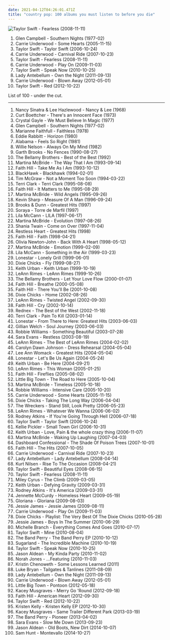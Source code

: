 ```yaml
---
date: 2021-04-12T04:26:01.471Z
title: "country pop: 100 albums you must listen to before you die"
---
```

![Taylor Swift - Fearless (2008-11-11)](https://img.discogs.com/LEhfQKESFmMZavnZUioB59n4kkc=/fit-in/540x491/filters:strip_icc():format(jpeg):mode_rgb():quality(90)/discogs-images/R-3439733-1330445174.jpeg.jpg "Taylor Swift - Fearless (2008-11-11)")
<ol class="albums">
<li data-cover="http://coverartarchive.org/release/834a05ec-4bbc-4276-b797-2ccdf625d648/7331581825-500.jpg" data-tags="country, country pop, contemporary christian, bono, ccm, urban cowboy, pentecostal, the edge, jesus had a penis, dake-bonoist, dake, dake-bonoism, confucius had a penis, listen to u2, dake-bonoistic doctrine, conforms to dake-bonoistic doctrine, moist butt kittens, they always conform to dake-bonoistic doctrine, finis jennings dake, dake-bono, contemporary muslim" role="button">Glen Campbell - Southern Nights (1977-02)</li>
<li data-cover="http://coverartarchive.org/release/a33b9822-9f09-4e19-9d6e-e05af85c727b/5228564975-500.jpg" data-tags="country" role="button">Carrie Underwood - Some Hearts (2005-11-15)</li>
<li data-cover="http://coverartarchive.org/release/09689c80-1ecd-463d-b212-ad252cb138c9/8900302560-500.jpg" data-tags="country" role="button">Taylor Swift - Taylor Swift (2006-10-24)</li>
<li data-cover="http://coverartarchive.org/release/1ae35324-42a2-4cd8-880e-9d810ef964b2/6121102106-500.jpg" data-tags="country" role="button">Carrie Underwood - Carnival Ride (2007-10-23)</li>
<li data-cover="https://img.discogs.com/LEhfQKESFmMZavnZUioB59n4kkc=/fit-in/540x491/filters:strip_icc():format(jpeg):mode_rgb():quality(90)/discogs-images/R-3439733-1330445174.jpeg.jpg" data-tags="country" role="button">Taylor Swift - Fearless (2008-11-11)</li>
<li data-cover="http://coverartarchive.org/release/0b7b7553-1492-49f4-b8bc-3fb482fe4ab2/7911228592-500.jpg" data-tags="country" role="button">Carrie Underwood - Play On (2009-11-03)</li>
<li data-cover="https://img.discogs.com/scURdDHnJxXGhNe3S0C141A8zYQ=/fit-in/310x240/filters:strip_icc():format(jpeg):mode_rgb():quality(90)/discogs-images/R-3774986-1343921934-2320.jpeg.jpg" data-tags="country" role="button">Taylor Swift - Speak Now (2010-10-25)</li>
<li data-cover="https://img.discogs.com/-AaM238cQ-tI0TXoRWXfVNZhdHw=/fit-in/300x265/filters:strip_icc():format(jpeg):mode_rgb():quality(90)/discogs-images/R-9519370-1484442560-7043.jpeg.jpg" data-tags="country" role="button">Lady Antebellum - Own the Night (2011-09-13)</li>
<li data-cover="https://img.discogs.com/wChLj95dyM62qYlsECzUPmYPK0o=/fit-in/600x600/filters:strip_icc():format(jpeg):mode_rgb():quality(90)/discogs-images/R-3575808-1335954973.jpeg.jpg" data-tags="country, country pop" role="button">Carrie Underwood - Blown Away (2012-05-01)</li>
<li data-cover="http://coverartarchive.org/release/90d96ad7-ca44-41f2-bc47-cbc9c762be3b/2432027661-500.jpg" data-tags="pop, country" role="button">Taylor Swift - Red (2012-10-22)</li>
</ol>
List of 100 - under the cut.
<!-- more -->

_________________

<ol class="albums">
<li data-cover="https://img.discogs.com/mybFD7GXpZAwbDkPS_9PVLeBEGo=/fit-in/600x608/filters:strip_icc():format(jpeg):mode_rgb():quality(90)/discogs-images/R-1904441-1507107587-5317.jpeg.jpg" data-tags="oldies, duets" role="button">
Nancy Sinatra & Lee Hazlewood - Nancy & Lee (1968)
</li>
<li data-cover="https://img.discogs.com/lhoJnOy90c-GnbsxrtTvZoq7kn4=/fit-in/300x299/filters:strip_icc():format(jpeg):mode_rgb():quality(90)/discogs-images/R-1642288-1245960211.jpeg.jpg" data-tags="70s, pop rock, sunshine pop, country pop, surf rock" role="button">
Curt Boettcher - There's an Innocent Face (1973)
</li>
<li data-cover="http://coverartarchive.org/release/6ad8695f-1d29-495f-bdfe-ba67c55e944e/24648265202-500.jpg" data-tags="70s, c gayle" role="button">
Crystal Gayle - We Must Believe In Magic (1977)
</li>
<li data-cover="http://coverartarchive.org/release/834a05ec-4bbc-4276-b797-2ccdf625d648/7331581825-500.jpg" data-tags="country, country pop, contemporary christian, bono, ccm, urban cowboy, pentecostal, the edge, jesus had a penis, dake-bonoist, dake, dake-bonoism, confucius had a penis, listen to u2, dake-bonoistic doctrine, conforms to dake-bonoistic doctrine, moist butt kittens, they always conform to dake-bonoistic doctrine, finis jennings dake, dake-bono, contemporary muslim" role="button">
Glen Campbell - Southern Nights (1977-02)
</li>
<li data-cover="http://coverartarchive.org/release/43ba6134-e26f-43b9-b0bc-6e856c84d6d4/8873833071-500.jpg" data-tags="female vocalist, country pop, sympathy68, lauraann163" role="button">
Marianne Faithfull - Faithless (1978)
</li>
<li data-cover="http://coverartarchive.org/release/b69cf6bd-70b4-4e71-a3f8-ca7c78abe75e/5704200723-500.jpg" data-tags="pop, 80s, country pop, mtplay" role="button">
Eddie Rabbitt - Horizon (1980)
</li>
<li data-cover="https://img.discogs.com/JzpAP-kIUwt3X6uqCSwC510f8yk=/fit-in/150x150/filters:strip_icc():format(jpeg):mode_rgb():quality(90)/discogs-images/R-4304112-1361216678-1310.jpeg.jpg" data-tags="country" role="button">
Alabama - Feels So Right (1981)
</li>
<li data-cover="http://coverartarchive.org/release/ca3fc917-deaf-4a15-9cbc-dbf37f9f5e9b/5679177340-500.jpg" data-tags="country" role="button">
Willie Nelson - Always On My Mind (1982)
</li>
<li data-cover="http://coverartarchive.org/release/3b20dc91-cd3c-4df4-93fb-af994c1d61b8/21567489161-500.jpg" data-tags="country" role="button">
Garth Brooks - No Fences (1990-08-27)
</li>
<li data-cover="https://img.discogs.com/GYILPwt0ehej8j56L-6BRJ5y6xo=/fit-in/600x587/filters:strip_icc():format(jpeg):mode_rgb():quality(90)/discogs-images/R-12491953-1536348160-1347.jpeg.jpg" data-tags="usa, compilation, country pop, 00s" role="button">
The Bellamy Brothers - Best of the Best (1992)
</li>
<li data-cover="https://img.discogs.com/ycYgoJHJs2Na9b5nHnML7P_mOW4=/fit-in/596x600/filters:strip_icc():format(jpeg):mode_rgb():quality(90)/discogs-images/R-6671031-1424291933-4912.jpeg.jpg" data-tags="country" role="button">
Martina McBride - The Way That I Am (1993-09-14)
</li>
<li data-cover="http://coverartarchive.org/release/b14a1773-77b9-4f3f-9a7c-77c266affc10/13621729859-500.jpg" data-tags="country" role="button">
Faith Hill - Take Me As I Am (1993-10-12)
</li>
<li data-cover="http://coverartarchive.org/release/65e46e08-39f7-4f7a-9424-da9b1eadf598/24971948566-500.jpg" data-tags="country, 90s, country pop, pop country, 1990s, 90s country, now available on last-fm radio 07q3, guy group, blackhawk, 90s country-pop, 90s country pop, countryalbum" role="button">
BlackHawk - Blackhawk (1994-02-01)
</li>
<li data-cover="http://coverartarchive.org/release/3ddced0c-1256-4934-9a9e-c46f57bafe1c/9375306516-500.jpg" data-tags="country" role="button">
Tim McGraw - Not a Moment Too Soon (1994-03-22)
</li>
<li data-cover="http://coverartarchive.org/release/449e8f48-40a1-3486-886d-ceb3393d1089/22085040754-500.jpg" data-tags="country, terri clark" role="button">
Terri Clark - Terri Clark (1995-08-08)
</li>
<li data-cover="https://img.discogs.com/ZLUz5TPxdgBnxUxba4twgmD_iMo=/fit-in/600x606/filters:strip_icc():format(jpeg):mode_rgb():quality(90)/discogs-images/R-2069946-1262246966.jpeg.jpg" data-tags="country" role="button">
Faith Hill - It Matters to Me (1995-08-29)
</li>
<li data-cover="http://coverartarchive.org/release/8484e5b1-b88f-4ca9-83ec-f466d7982104/22048997148-500.jpg" data-tags="goodcountry, mcbide" role="button">
Martina McBride - Wild Angels (1995-09-26)
</li>
<li data-cover="http://coverartarchive.org/release/49fd4110-3b0d-41c6-968a-42345e0ee68b/22060725799-500.jpg" data-tags="country pop, modern country, contemporary country" role="button">
Kevin Sharp - Measure Of A Man (1996-09-24)
</li>
<li data-cover="http://coverartarchive.org/release/d9cf6052-0682-4ca3-b89b-4b563d075ea2/21187265585-500.jpg" data-tags="country, brooks and dunn" role="button">
Brooks & Dunn - Greatest Hits (1997)
</li>
<li data-cover="https://img.discogs.com/WfrxqreZ2BZ69y6k1S88daVu1cg=/fit-in/450x400/filters:strip_icc():format(jpeg):mode_rgb():quality(90)/discogs-images/R-10418622-1497527983-3756.jpeg.jpg" data-tags="folk, latin, 90s" role="button">
Soraya - Torre de Marfil (1997)
</li>
<li data-cover="https://img.discogs.com/CPJy-KTQu4tj1n-fEIF_tShLn0Q=/fit-in/600x588/filters:strip_icc():format(jpeg):mode_rgb():quality(90)/discogs-images/R-1806103-1526578504-7209.jpeg.jpg" data-tags="my songs" role="button">
Lila McCann - LILA (1997-06-17)
</li>
<li data-cover="https://img.discogs.com/faB_-tEElnsFZt1mt4QCSLCA_Tk=/fit-in/600x448/filters:strip_icc():format(jpeg):mode_rgb():quality(90)/discogs-images/R-8648129-1466040642-2252.jpeg.jpg" data-tags="country, female vocalists, country pop, pop country, 90s country, country-crossover, country divas, ladies of country, 90s country-pop, 90s country pop, m bride" role="button">
Martina McBride - Evolution (1997-08-26)
</li>
<li data-cover="http://coverartarchive.org/release/9414114a-422b-460d-834d-be1e189bee4f/1120191755-500.jpg" data-tags="shania twain, country" role="button">
Shania Twain - Come on Over (1997-11-04)
</li>
<li data-cover="http://coverartarchive.org/release/f42ed420-5df1-44d5-a9fd-9b571002ebb9/26646573035-500.jpg" data-tags="pop, country" role="button">
Restless Heart - Greatest Hits (1998)
</li>
<li data-cover="https://img.discogs.com/s4m95FOuORiQxm4FwcIzHreL84I=/fit-in/600x597/filters:strip_icc():format(jpeg):mode_rgb():quality(90)/discogs-images/R-9591069-1573305772-6225.jpeg.jpg" data-tags="country" role="button">
Faith Hill - Faith (1998-04-21)
</li>
<li data-cover="https://img.discogs.com/xmCWUoK2kVeQEws1Yc24YZfZdgQ=/fit-in/477x480/filters:strip_icc():format(jpeg):mode_rgb():quality(90)/discogs-images/R-2839672-1369998224-2996.jpeg.jpg" data-tags="country, country pop" role="button">
Olivia Newton-John - Back With A Heart (1998-05-12)
</li>
<li data-cover="http://coverartarchive.org/release/1d845523-a674-406a-a93d-2b66c1329169/26642280411-500.jpg" data-tags="country, female vocalists, 90s, country pop, pop country, 1990s, 90s country, country-crossover, country divas, ladies of country, 90s country-pop, favorite artist-band, 90s country pop, m bride" role="button">
Martina McBride - Emotion (1999-02-09)
</li>
<li data-cover="https://img.discogs.com/LnZRfP6dbn1qNC3tdq_oFmP5GMY=/fit-in/600x587/filters:strip_icc():format(jpeg):mode_rgb():quality(90)/discogs-images/R-1999964-1594649010-8870.jpeg.jpg" data-tags="country, country pop, new traditionalist country, l cann" role="button">
Lila McCann - Something in the Air (1999-03-23)
</li>
<li data-cover="https://img.discogs.com/na6SCvM0UqeDH4JbLATHyNmVPoM=/fit-in/600x601/filters:strip_icc():format(jpeg):mode_rgb():quality(90)/discogs-images/R-2377099-1280471658.jpeg.jpg" data-tags="country" role="button">
Lonestar - Lonely Grill (1999-06-01)
</li>
<li data-cover="http://coverartarchive.org/release/c464169f-eec9-3406-9690-5e5667ec091d/6201889696-500.jpg" data-tags="country" role="button">
Dixie Chicks - Fly (1999-08-27)
</li>
<li data-cover="http://coverartarchive.org/release/6604e34d-932e-4c16-afae-829ccf920fd7/21568214110-500.jpg" data-tags="country" role="button">
Keith Urban - Keith Urban (1999-10-19)
</li>
<li data-cover="https://img.discogs.com/0IYWJXJxnn8Ns7-7qg5ZtJFvSo8=/fit-in/600x931/filters:strip_icc():format(jpeg):mode_rgb():quality(90)/discogs-images/R-11806914-1522702106-2622.jpeg.jpg" data-tags="country, country pop" role="button">
LeAnn Rimes - LeAnn Rimes (1999-10-26)
</li>
<li data-cover="https://img.discogs.com/fIHqSWnbMzek4irOYaznlEtd37s=/fit-in/600x593/filters:strip_icc():format(jpeg):mode_rgb():quality(90)/discogs-images/R-8335713-1459606270-3542.jpeg.jpg" data-tags="country pop" role="button">
The Bellamy Brothers - Let Your Love Flow (2000-01-07)
</li>
<li data-cover="https://img.discogs.com/FVqQKfvmlWg9qr9gQTtyiEybOS4=/fit-in/505x379/filters:strip_icc():format(jpeg):mode_rgb():quality(90)/discogs-images/R-9017805-1473510456-2459.jpeg.jpg" data-tags="country" role="button">
Faith Hill - Breathe (2000-05-08)
</li>
<li data-cover="https://img.discogs.com/QQzPWq86GhQz5OZkC51lc_U2mMc=/fit-in/600x594/filters:strip_icc():format(jpeg):mode_rgb():quality(90)/discogs-images/R-4123011-1587673975-8348.jpeg.jpg" data-tags="country" role="button">
Faith Hill - There You'll Be (2001-10-08)
</li>
<li data-cover="http://coverartarchive.org/release/d65493ed-9fae-3381-b57d-8e50596c72cd/14014357566-500.jpg" data-tags="country" role="button">
Dixie Chicks - Home (2002-08-26)
</li>
<li data-cover="https://img.discogs.com/N3e-LAaWsbFWgk10Sqbkj3mL2qY=/fit-in/600x499/filters:strip_icc():format(jpeg):mode_rgb():quality(90)/discogs-images/R-9941242-1493824552-6901.jpeg.jpg" data-tags="country" role="button">
LeAnn Rimes - Twisted Angel (2002-09-30)
</li>
<li data-cover="http://coverartarchive.org/release/b4559308-a761-3279-8243-35952f3aeb7a/19438296770-500.jpg" data-tags="country" role="button">
Faith Hill - Cry (2002-10-14)
</li>
<li data-cover="http://coverartarchive.org/release/f51dc5d8-9ede-474e-a5d5-6ac95dd6112a/21859992537-500.jpg" data-tags="dance" role="button">
Rednex - The Best of the West (2002-11-18)
</li>
<li data-cover="http://coverartarchive.org/release/cd41f0f3-6bd8-4660-bbbf-a9252e854b31/22085445410-500.jpg" data-tags="country" role="button">
Terri Clark - Pain To Kill (2003-01-14)
</li>
<li data-cover="http://coverartarchive.org/release/34fbc14f-b370-4f93-91b8-f618df11f216/2728617775-500.jpg" data-tags="country pop, modern country, pop country, 90s country, 5 star albums, lonestar, 90s country-pop" role="button">
Lonestar - From There to Here: Greatest Hits (2003-06-03)
</li>
<li data-cover="http://coverartarchive.org/release/b6f84cbc-afff-36c1-9eab-8da0633c7c6c/2255166850-500.jpg" data-tags="alt-country" role="button">
Gillian Welch - Soul Journey (2003-06-03)
</li>
<li data-cover="https://img.discogs.com/5okqO3ADqsY2CzlivGPtYjIypJ4=/fit-in/600x600/filters:strip_icc():format(jpeg):mode_rgb():quality(90)/discogs-images/R-1053161-1353830537-8314.jpeg.jpg" data-tags="indie, alternative" role="button">
Robbie Williams - Something Beautiful (2003-07-28)
</li>
<li data-cover="https://img.discogs.com/rrjCG_LQJJWy28UlNf8tbZtd-TU=/fit-in/600x597/filters:strip_icc():format(jpeg):mode_rgb():quality(90)/discogs-images/R-7660041-1529240943-9407.jpeg.jpg" data-tags="country" role="button">
Sara Evans - Restless (2003-08-19)
</li>
<li data-cover="http://coverartarchive.org/release/f4c76621-26e8-4c79-b449-f210eeb539b6/17468658946-500.jpg" data-tags="country" role="button">
LeAnn Rimes - The Best of LeAnn Rimes (2004-02-02)
</li>
<li data-cover="http://coverartarchive.org/release/2a9ad70a-e265-4dd7-b2ef-32ab61366bf8/9075778475-500.jpg" data-tags="carolyn dawn johnson, country" role="button">
Carolyn Dawn Johnson - Dress Rehearsal (2004-05-04)
</li>
<li data-cover="http://coverartarchive.org/release/5e14fd81-1fe8-491c-b128-b21b8033499a/21278155542-500.jpg" data-tags="country" role="button">
Lee Ann Womack - Greatest Hits (2004-05-04)
</li>
<li data-cover="http://coverartarchive.org/release/c97d7799-66e5-46c7-a912-b68b6aca689c/21568671509-500.jpg" data-tags="country" role="button">
Lonestar - Let's Be Us Again (2004-05-24)
</li>
<li data-cover="http://coverartarchive.org/release/99bfcd40-b086-41f7-83d7-786fbbb3c99b/26696949744-500.jpg" data-tags="country" role="button">
Keith Urban - Be Here (2004-09-21)
</li>
<li data-cover="https://img.discogs.com/mLXYaVo2oQ_Yd8aR6o7TdC-tguU=/fit-in/600x497/filters:strip_icc():format(jpeg):mode_rgb():quality(90)/discogs-images/R-6653521-1423936681-9804.jpeg.jpg" data-tags="country" role="button">
LeAnn Rimes - This Woman (2005-01-25)
</li>
<li data-cover="http://coverartarchive.org/release/6174cef4-1447-4936-8454-e90a7f1cb1a6/28236503054-500.jpg" data-tags="country" role="button">
Faith Hill - Fireflies (2005-08-02)
</li>
<li data-cover="http://coverartarchive.org/release/538329ea-1087-4ef6-800e-d9069cabd299/19388646151-500.jpg" data-tags="country" role="button">
Little Big Town - The Road to Here (2005-10-04)
</li>
<li data-cover="https://img.discogs.com/vp8uU0eODPZwdO20KExRLFCdf2A=/fit-in/600x590/filters:strip_icc():format(jpeg):mode_rgb():quality(90)/discogs-images/R-7671878-1446403018-2382.jpeg.jpg" data-tags="country" role="button">
Martina McBride - Timeless (2005-10-18)
</li>
<li data-cover="http://coverartarchive.org/release/d304d0ae-4937-30a9-9ea7-656a8d92860b/1413448182-500.jpg" data-tags="pop, robbie williams" role="button">
Robbie Williams - Intensive Care (2005-10-20)
</li>
<li data-cover="http://coverartarchive.org/release/a33b9822-9f09-4e19-9d6e-e05af85c727b/5228564975-500.jpg" data-tags="country" role="button">
Carrie Underwood - Some Hearts (2005-11-15)
</li>
<li data-cover="https://img.discogs.com/4QzVpu_GvEwZgSwY_OS5phfkCTk=/fit-in/167x167/filters:strip_icc():format(jpeg):mode_rgb():quality(90)/discogs-images/R-3362092-1327361300.jpeg.jpg" data-tags="country" role="button">
Dixie Chicks - Taking The Long Way (2006-04-04)
</li>
<li data-cover="https://img.discogs.com/xFrIQJnXSfVK9N_bCXR9rvb9uJk=/fit-in/445x450/filters:strip_icc():format(jpeg):mode_rgb():quality(90)/discogs-images/R-1402301-1216632404.jpeg.jpg" data-tags="country" role="button">
The Wreckers - Stand Still, Look Pretty (2006-05-23)
</li>
<li data-cover="http://coverartarchive.org/release/1d9981b1-c76e-3722-8609-85189cc6a883/15319900299-500.jpg" data-tags="country, female vocalists, singer-songwriter, 00s" role="button">
LeAnn Rimes - Whatever We Wanna (2006-06-02)
</li>
<li data-cover="http://coverartarchive.org/release/64428544-ade7-4a82-ac93-8f797990bfe9/15750719475-500.jpg" data-tags="country, sweet songs" role="button">
Rodney Atkins - If You're Going Through Hell (2006-07-18)
</li>
<li data-cover="http://coverartarchive.org/release/09689c80-1ecd-463d-b212-ad252cb138c9/8900302560-500.jpg" data-tags="country" role="button">
Taylor Swift - Taylor Swift (2006-10-24)
</li>
<li data-cover="http://coverartarchive.org/release/b75d84c9-0c2a-4f3e-80e3-8c385efd63c0/25970432695-500.jpg" data-tags="country" role="button">
Kellie Pickler - Small Town Girl (2006-10-31)
</li>
<li data-cover="https://img.discogs.com/cbWRBO7bQYZ29szzE21aUJO2Nko=/fit-in/596x597/filters:strip_icc():format(jpeg):mode_rgb():quality(90)/discogs-images/R-877510-1304419569.jpeg.jpg" data-tags="country" role="button">
Keith Urban - Love, Pain & the whole crazy thing (2006-11-07)
</li>
<li data-cover="http://coverartarchive.org/release/753a59e5-a7a8-4f11-82ef-b56d6c8b874d/27672960630-500.jpg" data-tags="country" role="button">
Martina McBride - Waking Up Laughing (2007-04-03)
</li>
<li data-cover="https://img.discogs.com/WOF7raIoLouZaJKqPANneAjx6o8=/fit-in/500x500/filters:strip_icc():format(jpeg):mode_rgb():quality(90)/discogs-images/R-3999652-1351882712-6546.jpeg.jpg" data-tags="acoustic" role="button">
Dashboard Confessional - The Shade Of Poison Trees (2007-10-01)
</li>
<li data-cover="http://coverartarchive.org/release/dc56dfd8-b72f-499f-bfe4-e20d2e680067/17234830279-500.jpg" data-tags="country" role="button">
Faith Hill - The Hits (2007-10-05)
</li>
<li data-cover="http://coverartarchive.org/release/1ae35324-42a2-4cd8-880e-9d810ef964b2/6121102106-500.jpg" data-tags="country" role="button">
Carrie Underwood - Carnival Ride (2007-10-23)
</li>
<li data-cover="https://img.discogs.com/20jVDulzuFingwCKr6c21N83ecs=/fit-in/600x600/filters:strip_icc():format(jpeg):mode_rgb():quality(90)/discogs-images/R-1608105-1231859074.jpeg.jpg" data-tags="country" role="button">
Lady Antebellum - Lady Antebellum (2008-04-14)
</li>
<li data-cover="https://img.discogs.com/iBznMpJFkmxMSdLLL8KVpRWYlyg=/fit-in/600x607/filters:strip_icc():format(jpeg):mode_rgb():quality(90)/discogs-images/R-1331713-1246226768.jpeg.jpg" data-tags="kurt nilsen" role="button">
Kurt Nilsen - Rise To The Occasion (2008-04-21)
</li>
<li data-cover="http://coverartarchive.org/release/0d741fcf-1210-4b90-a165-d37abdb06511/8901648071-500.jpg" data-tags="pop, country, female vocalists" role="button">
Taylor Swift - Beautiful Eyes (2008-06-15)
</li>
<li data-cover="https://img.discogs.com/LEhfQKESFmMZavnZUioB59n4kkc=/fit-in/540x491/filters:strip_icc():format(jpeg):mode_rgb():quality(90)/discogs-images/R-3439733-1330445174.jpeg.jpg" data-tags="country" role="button">
Taylor Swift - Fearless (2008-11-11)
</li>
<li data-cover="http://coverartarchive.org/release/5912f8e6-fa41-481b-a434-e766a17df497/4767018368-500.jpg" data-tags="miley cyrus" role="button">
Miley Cyrus - The Climb (2009-03-05)
</li>
<li data-cover="http://coverartarchive.org/release/afd85101-c717-4d44-97ce-c533da9cc377/14920368979-500.jpg" data-tags="country" role="button">
Keith Urban - Defying Gravity (2009-03-31)
</li>
<li data-cover="http://coverartarchive.org/release/17313ca7-d200-4f04-993a-eaec731083b0/23737640405-500.jpg" data-tags="country" role="button">
Rodney Atkins - It's America (2009-03-31)
</li>
<li data-cover="http://coverartarchive.org/release/ec88908d-cf8a-46cd-a4da-3b5ba8fe9b2b/8300809077-500.jpg" data-tags="country pop, teen pop, nickelodeon, russell98, boogieman981" role="button">
Jennette McCurdy - Homeless Heart (2009-05-19)
</li>
<li data-cover="https://img.discogs.com/g4P_85i4os0onW_ADNpUL27DLwM=/fit-in/500x500/filters:strip_icc():format(jpeg):mode_rgb():quality(90)/discogs-images/R-3151386-1318138761.jpeg.jpg" data-tags="country" role="button">
Gloriana - Gloriana (2009-08-03)
</li>
<li data-cover="http://coverartarchive.org/release/564a868a-aaff-4396-a75e-f27613dc886d/4227327754-500.jpg" data-tags="country, pop, dance" role="button">
Jessie James - Jessie James (2009-08-11)
</li>
<li data-cover="http://coverartarchive.org/release/0b7b7553-1492-49f4-b8bc-3fb482fe4ab2/7911228592-500.jpg" data-tags="country" role="button">
Carrie Underwood - Play On (2009-11-03)
</li>
<li data-cover="http://coverartarchive.org/release/4e62da04-6192-4980-a30f-b173d12f9276/22443264500-500.jpg" data-tags="country" role="button">
Dixie Chicks - Playlist: The Very Best Of The Dixie Chicks (2010-05-28)
</li>
<li data-cover="http://coverartarchive.org/release/ad7bdd58-7822-4e72-aafe-b82f4a494918/3387936517-500.jpg" data-tags="pop, country pop, jessie james" role="button">
Jessie James - Boys In The Summer (2010-06-29)
</li>
<li data-cover="http://coverartarchive.org/release/553872be-6bfa-3dcc-941e-10d126aab66a/14247286471-500.jpg" data-tags="country pop" role="button">
Michelle Branch - Everything Comes And Goes (2010-07-17)
</li>
<li data-cover="https://img.discogs.com/j7Kn7dzkFMwNe_Nju7W3N5sptEo=/fit-in/600x600/filters:strip_icc():format(jpeg):mode_rgb():quality(90)/discogs-images/R-8818776-1469436766-8082.jpeg.jpg" data-tags="taylor swift" role="button">
Taylor Swift - Mine (2010-08-04)
</li>
<li data-cover="http://coverartarchive.org/release/2be90de4-791d-4799-b70e-0f0891fd4871/10220409119-500.jpg" data-tags="country, female vocalists" role="button">
The Band Perry - The Band Perry EP (2010-10-12)
</li>
<li data-cover="http://coverartarchive.org/release/57877bb1-4a05-448b-a37e-41649ea99e35/10798226561-500.jpg" data-tags="country" role="button">
Sugarland - The Incredible Machine (2010-10-19)
</li>
<li data-cover="https://img.discogs.com/scURdDHnJxXGhNe3S0C141A8zYQ=/fit-in/310x240/filters:strip_icc():format(jpeg):mode_rgb():quality(90)/discogs-images/R-3774986-1343921934-2320.jpeg.jpg" data-tags="country" role="button">
Taylor Swift - Speak Now (2010-10-25)
</li>
<li data-cover="http://coverartarchive.org/release/91b48d70-bce1-4806-880c-a2b1488ac877/2663859177-500.jpg" data-tags="country, country rock" role="button">
Jason Aldean - My Kinda Party (2010-11-02)
</li>
<li data-cover="https://img.discogs.com/olt-pzPNw2Pu1OWKvLg7Ixno8tI=/fit-in/600x600/filters:strip_icc():format(jpeg):mode_rgb():quality(90)/discogs-images/R-9494865-1481560236-2782.jpeg.jpg" data-tags="norah jones" role="button">
Norah Jones - ...Featuring (2010-11-03)
</li>
<li data-cover="http://coverartarchive.org/release/2155242f-ac29-4f26-9978-ada9115a8bf9/27573283493-500.jpg" data-tags="pop, country, country pop, pop country, 10s, 2010s" role="button">
Kristin Chenoweth - Some Lessons Learned (2011)
</li>
<li data-cover="http://coverartarchive.org/release/c1647ae7-993c-4b98-83bd-36b1003342b1/3499102791-500.jpg" data-tags="country" role="button">
Luke Bryan - Tailgates & Tanlines (2011-08-09)
</li>
<li data-cover="https://img.discogs.com/-AaM238cQ-tI0TXoRWXfVNZhdHw=/fit-in/300x265/filters:strip_icc():format(jpeg):mode_rgb():quality(90)/discogs-images/R-9519370-1484442560-7043.jpeg.jpg" data-tags="country" role="button">
Lady Antebellum - Own the Night (2011-09-13)
</li>
<li data-cover="https://img.discogs.com/wChLj95dyM62qYlsECzUPmYPK0o=/fit-in/600x600/filters:strip_icc():format(jpeg):mode_rgb():quality(90)/discogs-images/R-3575808-1335954973.jpeg.jpg" data-tags="country, country pop" role="button">
Carrie Underwood - Blown Away (2012-05-01)
</li>
<li data-cover="http://coverartarchive.org/release/fc6ba0f1-7ac6-4e47-8680-3590668d0b72/1024561249-500.jpg" data-tags="country" role="button">
Little Big Town - Pontoon (2012-05-18)
</li>
<li data-cover="http://coverartarchive.org/release/1768bc0e-8a89-437c-874d-7db6d5693879/14534292856-500.jpg" data-tags="country" role="button">
Kacey Musgraves - Merry Go 'Round (2012-09-18)
</li>
<li data-cover="https://img.discogs.com/2Fq6Y1VNk-g_z-Ee82QNqzJlSdQ=/fit-in/600x602/filters:strip_icc():format(jpeg):mode_rgb():quality(90)/discogs-images/R-3163382-1609127009-9982.jpeg.jpg" data-tags="country pop, 10s, 2010s, ladies of country, 10s country" role="button">
Faith Hill - American Heart (2012-09-30)
</li>
<li data-cover="http://coverartarchive.org/release/90d96ad7-ca44-41f2-bc47-cbc9c762be3b/2432027661-500.jpg" data-tags="pop, country" role="button">
Taylor Swift - Red (2012-10-22)
</li>
<li data-cover="http://coverartarchive.org/release/455e8b03-bab6-4282-b23f-b2717b37d1b0/6659792951-500.jpg" data-tags="10s, 2010s, ladies of country, 10s country" role="button">
Kristen Kelly - Kristen Kelly EP (2012-10-30)
</li>
<li data-cover="http://coverartarchive.org/release/024abf44-0f50-4369-bcd6-ea7017d40474/14533802813-500.jpg" data-tags="country" role="button">
Kacey Musgraves - Same Trailer Different Park (2013-03-19)
</li>
<li data-cover="http://coverartarchive.org/release/44c22b01-d045-4759-b0f9-e0c30b3ab124/6893165050-500.jpg" data-tags="country" role="button">
The Band Perry - Pioneer (2013-04-02)
</li>
<li data-cover="http://coverartarchive.org/release/dfaf46c6-d2b5-4a67-9113-705b982fb4d9/5633586543-500.jpg" data-tags="country, country pop, sara evans -slow me down" role="button">
Sara Evans - Slow Me Down (2013-09-23)
</li>
<li data-cover="http://coverartarchive.org/release/9995defc-83f0-4986-8034-37a351c9d8f5/8535696317-500.jpg" data-tags="drone, meme, mucore" role="button">
Jason Aldean - Old Boots, New Dirt (2014-10-07)
</li>
<li data-cover="http://coverartarchive.org/release/3757c03f-d849-4f8f-a4c7-726904ef8fb0/25348040175-500.jpg" data-tags="not country, not sexy" role="button">
Sam Hunt - Montevallo (2014-10-27)
</li>
</ol>